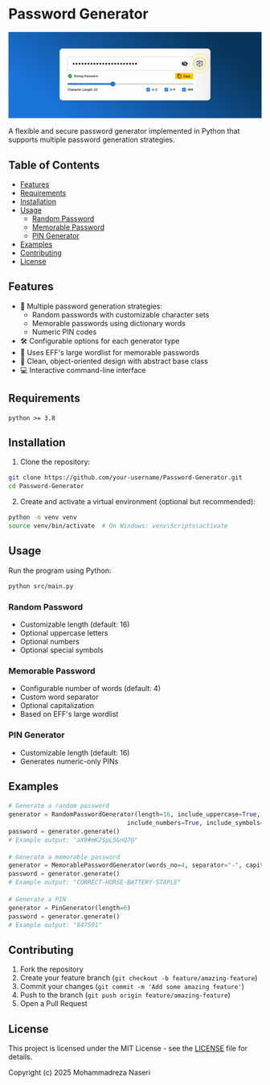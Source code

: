 # Password Generator

![Password Generator](assets/picture.jpg)

A flexible and secure password generator implemented in Python that supports multiple password generation strategies.

## Table of Contents
- [Features](#features)
- [Requirements](#requirements)
- [Installation](#installation)
- [Usage](#usage)
  - [Random Password](#random-password)
  - [Memorable Password](#memorable-password)
  - [PIN Generator](#pin-generator)
- [Examples](#examples)
- [Contributing](#contributing)
- [License](#license)

## Features
- 🔐 Multiple password generation strategies:
  - Random passwords with customizable character sets
  - Memorable passwords using dictionary words
  - Numeric PIN codes
- 🛠️ Configurable options for each generator type
- 📖 Uses EFF's large wordlist for memorable passwords
- 🎯 Clean, object-oriented design with abstract base class
- 💻 Interactive command-line interface

## Requirements

```
python >= 3.8
```

## Installation

1. Clone the repository:
```bash
git clone https://github.com/your-username/Password-Generator.git
cd Password-Generator
```

2. Create and activate a virtual environment (optional but recommended):
```bash
python -m venv venv
source venv/bin/activate  # On Windows: venv\Scripts\activate
```

## Usage

Run the program using Python:
```bash
python src/main.py
```

### Random Password
- Customizable length (default: 16)
- Optional uppercase letters
- Optional numbers
- Optional special symbols

### Memorable Password
- Configurable number of words (default: 4)
- Custom word separator
- Optional capitalization
- Based on EFF's large wordlist

### PIN Generator
- Customizable length (default: 16)
- Generates numeric-only PINs

## Examples

```python
# Generate a random password
generator = RandomPasswordGenerator(length=16, include_uppercase=True, 
                                 include_numbers=True, include_symbols=True)
password = generator.generate()
# Example output: "aX9#mK2$pL5&nQ7@"

# Generate a memorable password
generator = MemorablePasswordGenerator(words_no=4, separator="-", capitalize=True)
password = generator.generate()
# Example output: "CORRECT-HORSE-BATTERY-STAPLE"

# Generate a PIN
generator = PinGenerator(length=6)
password = generator.generate()
# Example output: "847591"
```

## Contributing
1. Fork the repository
2. Create your feature branch (`git checkout -b feature/amazing-feature`)
3. Commit your changes (`git commit -m 'Add some amazing feature'`)
4. Push to the branch (`git push origin feature/amazing-feature`)
5. Open a Pull Request

## License

This project is licensed under the MIT License - see the [LICENSE](LICENSE) file for details.

Copyright (c) 2025 Mohammadreza Naseri